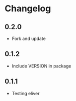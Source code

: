 # Changelog

## 0.2.0
* Fork and update

## 0.1.2
* Include VERSION in package

## 0.1.1
* Testing eliver
